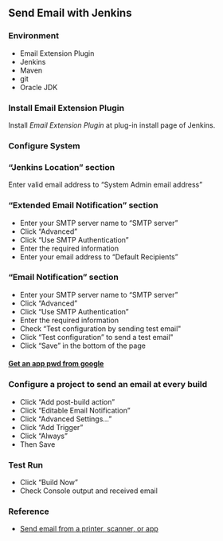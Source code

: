 ## Send Email with Jenkins

### Environment
- Email Extension Plugin
- Jenkins
- Maven
- git
- Oracle JDK

### Install Email Extension Plugin

Install *Email Extension Plugin* at plug-in install page of Jenkins.

### Configure System

### “Jenkins Location” section

Enter valid email address to “System Admin email address” 

### “Extended Email Notification” section
- Enter your SMTP server name to “SMTP server”
- Click “Advanced”
- Click “Use SMTP Authentication”
- Enter the required information
- Enter your email address to “Default Recipients”

### “Email Notification” section

- Enter your SMTP server name to “SMTP server”
- Click “Advanced”
- Click “Use SMTP Authentication”
- Enter the required information
- Check “Test configuration by sending test email"
- Click “Test configuration” to send a test email"
- Click “Save” in the bottom of the page

#### [Get an app pwd from google](https://www.lifewire.com/get-a-password-to-access-gmail-by-pop-imap-2-1171882)

### Configure a project to send an email at every build

- Click “Add post-build action”
- Click “Editable Email Notification”
- Click “Advanced Settings…”
- Click “Add Trigger”
- Click “Always”
- Then Save

### Test Run

- Click “Build Now” 
- Check Console output and received email

### Reference

- [Send email from a printer, scanner, or app](https://support.google.com/a/answer/176600?hl=en)
